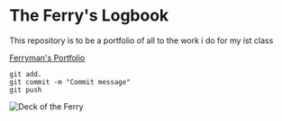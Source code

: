 # The Ferry's Logbook

This repository is to be a portfolio of all to the work i do for my ist class


[Ferryman's Portfolio](https://github.com/FerrymanoftheDamned/ist-portfolio-Connor)

```
git add.
git commit -m "Commit message"
git push
```

![Deck of the Ferry](https://static.wikia.nocookie.net/seaofthieves_gamepedia/images/b/b8/Ferry_of_the_damned.png/revision/latest?cb=20220220025508)

